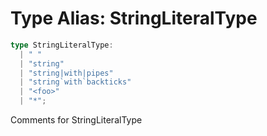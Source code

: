 # Type Alias: StringLiteralType

```ts
type StringLiteralType: 
  | " "
  | "string"
  | "string|with|pipes"
  | "string`with`backticks"
  | "<foo>"
  | "*";
```

Comments for StringLiteralType
